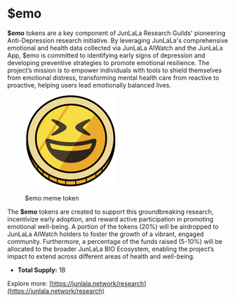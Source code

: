 # $emo

**$emo** tokens are a key component of JunLaLa Research Guilds' pioneering Anti-Depression research initiative. By leveraging JunLaLa's comprehensive emotional and health data collected via JunLaLa AIWatch and the JunLaLa App, $emo is committed to identifying early signs of depression and developing preventive strategies to promote emotional resilience. The project’s mission is to empower individuals with tools to shield themselves from emotional distress, transforming mental health care from reactive to proactive, helping users lead emotionally balanced lives.

<figure><img src="../../.gitbook/assets/img_v3_02h9_5548f028-de89-49d3-9fcf-93d6a1f0addh (1).png" alt=""><figcaption><p>$emo meme token</p></figcaption></figure>

The **$emo** tokens are created to support this groundbreaking research, incentivize early adoption, and reward active participation in promoting emotional well-being. A portion of the tokens (20%) will be airdropped to JunLaLa AIWatch holders to foster the growth of a vibrant, engaged community. Furthermore, a percentage of the funds raised (5-10%) will be allocated to the broader JunLaLa BIO Ecosystem, enabling the project’s impact to extend across different areas of health and well-being.

* **Total Supply:** 1B

Explore more: [https://junlala.network/research](https://junlala.network/research)
